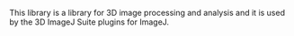This library is a library for 3D image processing and analysis and it is used by the 3D ImageJ Suite plugins for ImageJ. 
